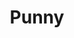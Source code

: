 ---
title: Punny
crosslinks:
- youtubefactsbot
- anti_gif_bot
- funny
- u_imguralbumbot
- WorstPuns
- me_irl
- AskReddit
- tumblr
- Jokes
- WordAvalanches
- puns
- ShittyAnimalFacts
- botwatch
- nocontext
- SubredditDrama
- xkcd
- Whatcouldgowrong
- ProtectAndServe
- livven
- StarWarsDadJokes
---